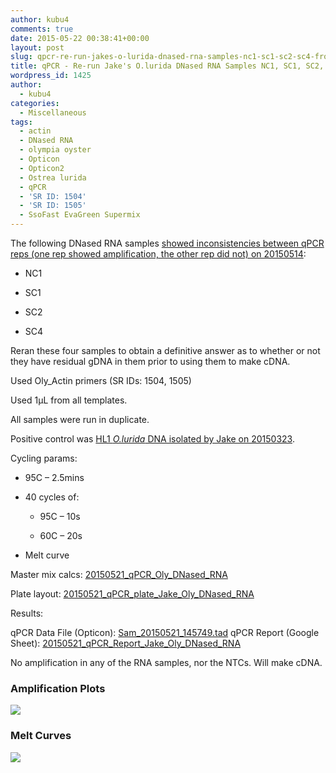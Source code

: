 ```yaml
---
author: kubu4
comments: true
date: 2015-05-22 00:38:41+00:00
layout: post
slug: qpcr-re-run-jakes-o-lurida-dnased-rna-samples-nc1-sc1-sc2-sc4-from-20150514
title: qPCR - Re-run Jake's O.lurida DNased RNA Samples NC1, SC1, SC2, SC4 from 20150514
wordpress_id: 1425
author:
  - kubu4
categories:
  - Miscellaneous
tags:
  - actin
  - DNased RNA
  - olympia oyster
  - Opticon
  - Opticon2
  - Ostrea lurida
  - qPCR
  - 'SR ID: 1504'
  - 'SR ID: 1505'
  - SsoFast EvaGreen Supermix
---
```


The following DNased RNA samples [showed inconsistencies between qPCR reps (one rep showed amplification, the other rep did not) on 20150514](2015/05/14/qpcr-jakes-o-lurida-ctenidia-dnased-rna-control-samples.html):




    
  * NC1

    
  * SC1

    
  * SC2

    
  * SC4



Reran these four samples to obtain a definitive answer as to whether or not they have residual gDNA in them prior to using them to make cDNA.

Used Oly_Actin primers (SR IDs: 1504, 1505)

Used 1μL from all templates.

All samples were run in duplicate.

Positive control was [HL1 _O.lurida_ DNA isolated by Jake on 20150323](https://heareresearch.blogspot.com/2015/03/3-23-2015-ezna-dna-isolation-with-seed.html).

Cycling params:




    
  * 95C – 2.5mins

    
  * 40 cycles of:

    
    * 95C – 10s

    
    * 60C – 20s




    
  * Melt curve



Master mix calcs: [20150521_qPCR_Oly_DNased_RNA](https://docs.google.com/spreadsheets/d/1AVf-RgRTnR65N62REZ8RWKKucuh6IAlZpuaiUbs5uOY/edit?usp=sharing)

Plate layout: [20150521_qPCR_plate_Jake_Oly_DNased_RNA](https://docs.google.com/spreadsheets/d/1yijvNDdUAPcy-HhrkHjr1R3LwdFCQTj5ci02CraQa2k/edit?usp=sharing)



Results:

qPCR Data File (Opticon): [Sam_20150521_145749.tad](https://eagle.fish.washington.edu/Arabidopsis/qPCR/Opticon/Sam_20150521_145749.tad)
qPCR Report (Google Sheet): [20150521_qPCR_Report_Jake_Oly_DNased_RNA](https://docs.google.com/spreadsheets/d/1ey-Cih6uJxoUpskVAGJS_DfO3Zc3SJzvpcPTno6qNQA/edit?usp=sharing)



No amplification in any of the RNA samples, nor the NTCs. Will make cDNA.





### Amplification Plots



[![](https://eagle.fish.washington.edu/Arabidopsis/20150521_qPCR_Amp_Jake_Oly_DNased%20RNA_.JPG)](http://eagle.fish.washington.edu/Arabidopsis/20150521_qPCR_Amp_Jake_Oly_DNased%20RNA_.JPG)







### Melt Curves



[![](https://eagle.fish.washington.edu/Arabidopsis/20150521_qPCR_Melt_Jake_Oly_DNased%20RNA_.JPG)](http://eagle.fish.washington.edu/Arabidopsis/20150521_qPCR_Melt_Jake_Oly_DNased%20RNA_.JPG)

